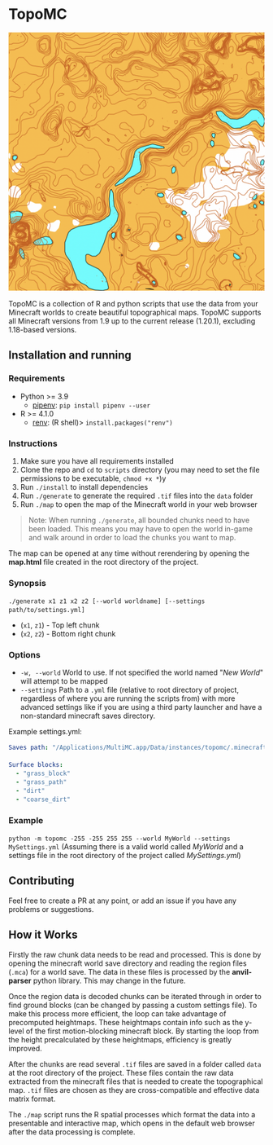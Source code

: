 # TopoMC

![](images/example.png)

TopoMC is a collection of R and python scripts that use the data from your Minecraft worlds to create beautiful topographical maps. TopoMC supports all Minecraft versions from 1.9 up to the current release (1.20.1), excluding 1.18-based versions.

## Installation and running

### Requirements

- Python >= 3.9
  - [pipenv](https://pipenv.pypa.io/): `pip install pipenv --user`
- R >= 4.1.0
  - [renv](https://rstudio.github.io/renv/): (R shell)> `install.packages("renv")`

### Instructions

1. Make sure you have all requirements installed
2. Clone the repo and `cd` to `scripts` directory (you may need to set the file permissions to be executable, `chmod +x *`)y
3. Run `./install` to install dependencies
4. Run `./generate` to generate the required `.tif` files into the `data` folder
5. Run `./map` to open the map of the Minecraft world in your web browser

> Note: When running `./generate`, all bounded chunks need to have been loaded. This means you may have to open the world in-game and walk around in order to load the chunks you want to map.

The map can be opened at any time without rerendering by opening the **map.html** file created in the root directory of the project.

### Synopsis

`./generate x1 z1 x2 z2 [--world worldname] [--settings path/to/settings.yml]`

- (`x1`, `z1`) - Top left chunk
- (`x2`, `z2`) - Bottom right chunk

### Options

- `-w, --world` World to use. If not specified the world named "_New World_" will attempt to be mapped
- `--settings` Path to a `.yml` file (relative to root directory of project, regardless of where you are running the scripts from) with more advanced settings like if you are using a third party launcher and have a non-standard minecraft saves directory.

Example settings.yml:

```yml
Saves path: "/Applications/MultiMC.app/Data/instances/topomc/.minecraft/saves"

Surface blocks:
  - "grass_block"
  - "grass_path"
  - "dirt"
  - "coarse_dirt"
```

### Example

`python -m topomc -255 -255 255 255 --world MyWorld --settings MySettings.yml` (Assuming there is a valid world called _MyWorld_ and a settings file in the root directory of the project called _MySettings.yml_)

## Contributing

Feel free to create a PR at any point, or add an issue if you have any problems or suggestions.

## How it Works

Firstly the raw chunk data needs to be read and processed. This is done by opening the minecraft world save directory and reading the region files (`.mca`) for a world save. The data in these files is processed by the **anvil-parser** python library. This may change in the future.

Once the region data is decoded chunks can be iterated through in order to find ground blocks (can be changed by passing a custom settings file). To make this process more efficient, the loop can take advantage of precomputed heightmaps. These heightmaps contain info such as the y-level of the first motion-blocking minecraft block. By starting the loop from the height precalculated by these heightmaps, efficiency is greatly improved.

After the chunks are read several `.tif` files are saved in a folder called `data` at the root directory of the project. These files contain the raw data extracted from the minecraft files that is needed to create the topographical map. `.tif` files are chosen as they are cross-compatible and effective data matrix format.

The `./map` script runs the R spatial processes which format the data into a presentable and interactive map, which opens in the default web browser after the data processing is complete.
